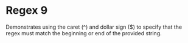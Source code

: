 # Regex 9

Demonstrates using the caret (^) and dollar sign ($) to specify that the
regex must match the beginning or end of the provided string.